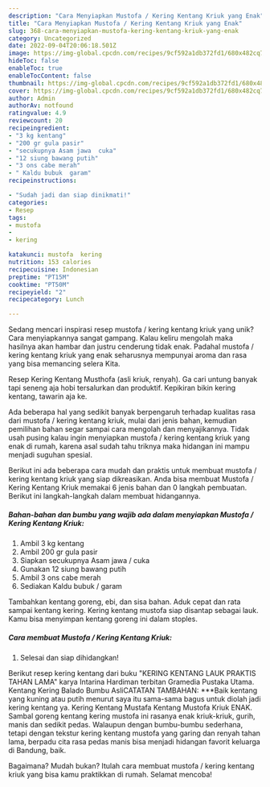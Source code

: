 ```yaml
---
description: "Cara Menyiapkan Mustofa / Kering Kentang Kriuk yang Enak"
title: "Cara Menyiapkan Mustofa / Kering Kentang Kriuk yang Enak"
slug: 368-cara-menyiapkan-mustofa-kering-kentang-kriuk-yang-enak
category: Uncategorized
date: 2022-09-04T20:06:18.501Z
image: https://img-global.cpcdn.com/recipes/9cf592a1db372fd1/680x482cq70/mustofa-kering-kentang-kriuk-foto-resep-utama.jpg
hideToc: false
enableToc: true
enableTocContent: false
thumbnail: https://img-global.cpcdn.com/recipes/9cf592a1db372fd1/680x482cq70/mustofa-kering-kentang-kriuk-foto-resep-utama.jpg
cover: https://img-global.cpcdn.com/recipes/9cf592a1db372fd1/680x482cq70/mustofa-kering-kentang-kriuk-foto-resep-utama.jpg
author: Admin
authorAv: notfound
ratingvalue: 4.9
reviewcount: 20
recipeingredient:
- "3 kg kentang"
- "200 gr gula pasir"
- "secukupnya Asam jawa  cuka"
- "12 siung bawang putih"
- "3 ons cabe merah"
- " Kaldu bubuk  garam"
recipeinstructions:

- "Sudah jadi dan siap dinikmati!"
categories:
- Resep
tags:
- mustofa
- 
- kering

katakunci: mustofa  kering 
nutrition: 153 calories
recipecuisine: Indonesian
preptime: "PT15M"
cooktime: "PT50M"
recipeyield: "2"
recipecategory: Lunch

---
```





Sedang mencari inspirasi resep mustofa / kering kentang kriuk yang unik? Cara menyiapkannya sangat gampang. Kalau keliru mengolah maka hasilnya akan hambar dan justru cenderung tidak enak. Padahal mustofa / kering kentang kriuk yang enak seharusnya mempunyai aroma dan rasa yang bisa memancing selera Kita.





Resep Kering Kentang Musthofa (asli kriuk, renyah). Ga cari untung banyak tapi seneng aja hobi tersalurkan dan produktif. Kepikiran bikin kering kentang, tawarin aja ke.

Ada beberapa hal yang sedikit banyak berpengaruh terhadap kualitas rasa dari mustofa / kering kentang kriuk, mulai dari jenis bahan, kemudian pemilihan bahan segar sampai cara mengolah dan menyajikannya. Tidak usah pusing kalau ingin menyiapkan mustofa / kering kentang kriuk yang enak di rumah, karena asal sudah tahu triknya maka hidangan ini mampu menjadi suguhan spesial.






Berikut ini ada beberapa cara mudah dan praktis untuk membuat mustofa / kering kentang kriuk yang siap dikreasikan. Anda bisa membuat Mustofa / Kering Kentang Kriuk memakai 6 jenis bahan dan 0 langkah pembuatan. Berikut ini langkah-langkah dalam membuat hidangannya.

<!--inarticleads1-->

##### Bahan-bahan dan bumbu yang wajib ada dalam menyiapkan Mustofa / Kering Kentang Kriuk:

1. Ambil 3 kg kentang
1. Ambil 200 gr gula pasir
1. Siapkan secukupnya Asam jawa / cuka
1. Gunakan 12 siung bawang putih
1. Ambil 3 ons cabe merah
1. Sediakan  Kaldu bubuk / garam


Tambahkan kentang goreng, ebi, dan sisa bahan. Aduk cepat dan rata sampai kentang kering. Kering kentang mustofa siap disantap sebagai lauk. Kamu bisa menyimpan kentang goreng ini dalam stoples. 

<!--inarticleads2-->

##### Cara membuat Mustofa / Kering Kentang Kriuk:


1. Selesai dan siap dihidangkan!

Berikut resep kering kentang dari buku &#34;KERING KENTANG LAUK PRAKTIS TAHAN LAMA&#34; karya Intarina Hardiman terbitan Gramedia Pustaka Utama. Kentang Kering Balado Bumbu AsliCATATAN TAMBAHAN: ***Baik kentang yang kuning atau putih menurut saya itu sama-sama bagus untuk diolah jadi kering kentang ya. Kering Kentang Mustafa Kentang Mustofa Kriuk ENAK. Sambal goreng kentang kering mustofa ini rasanya enak kriuk-kriuk, gurih, manis dan sedikit pedas. Walaupun dengan bumbu-bumbu sederhana, tetapi dengan tekstur kering kentang mustofa yang garing dan renyah tahan lama, berpadu cita rasa pedas manis bisa menjadi hidangan favorit keluarga di Bandung, baik. 

Bagaimana? Mudah bukan? Itulah cara membuat mustofa / kering kentang kriuk yang bisa kamu praktikkan di rumah. Selamat mencoba!
